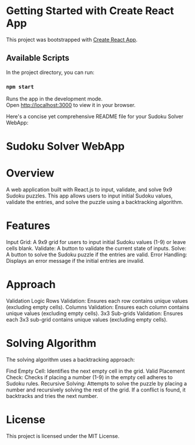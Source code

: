 # Getting Started with Create React App

This project was bootstrapped with [Create React App](https://github.com/facebook/create-react-app).

## Available Scripts

In the project directory, you can run:

### `npm start`

Runs the app in the development mode.\
Open [http://localhost:3000](http://localhost:3000) to view it in your browser.


Here's a concise yet comprehensive README file for your Sudoku Solver WebApp:

# Sudoku Solver WebApp
# Overview
A web application built with React.js to input, validate, and solve 9x9 Sudoku puzzles. This app allows users to input initial Sudoku values, validate the entries, and solve the puzzle using a backtracking algorithm.

# Features
Input Grid: A 9x9 grid for users to input initial Sudoku values (1-9) or leave cells blank.
Validate: A button to validate the current state of inputs.
Solve: A button to solve the Sudoku puzzle if the entries are valid.
Error Handling: Displays an error message if the initial entries are invalid.

# Approach
Validation Logic
Rows Validation: Ensures each row contains unique values (excluding empty cells).
Columns Validation: Ensures each column contains unique values (excluding empty cells).
3x3 Sub-grids Validation: Ensures each 3x3 sub-grid contains unique values (excluding empty cells).

# Solving Algorithm
The solving algorithm uses a backtracking approach:

Find Empty Cell: Identifies the next empty cell in the grid.
Valid Placement Check: Checks if placing a number (1-9) in the empty cell adheres to Sudoku rules.
Recursive Solving: Attempts to solve the puzzle by placing a number and recursively solving the rest of the grid. If a conflict is found, it backtracks and tries the next number.

# License
This project is licensed under the MIT License.
